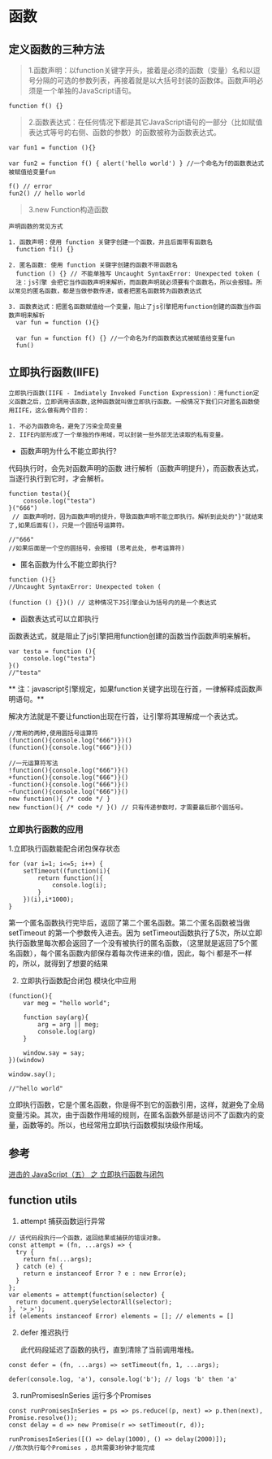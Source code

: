 # 函数

## 定义函数的三种方法
> 1.函数声明：以function关键字开头，接着是必须的函数（变量）名和以逗号分隔的可选的参数列表，再接着就是以大括号封装的函数体。函数声明必须是一个单独的JavaScript语句。

```
function f() {}
```

> 2.函数表达式：在任何情况下都是其它JavaScript语句的一部分（比如赋值表达式等号的右侧、函数的参数）的函数被称为函数表达式。

```
var fun1 = function (){}

var fun2 = function f() { alert('hello world') } //一个命名为f的函数表达式被赋值给变量fun

f() // error
fun2() // hello world
```

> 3.new Function构造函数

```
声明函数的常见方式

1. 函数声明：使用 function 关键字创建一个函数，并且后面带有函数名 
  function f1() {}

2. 匿名函数: 使用 function 关键字创建的函数不带函数名
  function () {} // 不能单独写 Uncaught SyntaxError: Unexpected token (
  注：js引擎 会把它当作函数声明来解析，而函数声明就必须要有个函数名，所以会报错。所以常见的匿名函数，都是当做参数传递，或者把匿名函数转为函数表达式

3. 函数表达式：把匿名函数赋值给一个变量，阻止了js引擎把用function创建的函数当作函数声明来解析
  var fun = function (){}

  var fun = function f() {} //一个命名为f的函数表达式被赋值给变量fun
  fun()
```

## 立即执行函数(IIFE)

```
立即执行函数(IIFE - Imdiately Invoked Function Expression)：用function定义函数之后，立即调用该函数,这种函数就叫做立即执行函数。一般情况下我们只对匿名函数使用IIFE，这么做有两个目的：

1. 不必为函数命名，避免了污染全局变量
2. IIFE内部形成了一个单独的作用域，可以封装一些外部无法读取的私有变量。
```

- 函数声明为什么不能立即执行?

代码执行时，会先对函数声明的函数 进行解析（函数声明提升），而函数表达式，当逐行执行到它时，才会解析。

```
function testa(){
    console.log("testa")
}("666")
 // 函数声明时，因为函数声明的提升，导致函数声明不能立即执行。解析到此处的"}"就结束了,如果后面有()，只是一个圆括号运算符。

//"666"
//如果后面是一个空的圆括号，会报错 (思考此处, 参考运算符)
```

- 匿名函数为什么不能立即执行?

```
function (){}
//Uncaught SyntaxError: Unexpected token (

(function () {})() // 这种情况下JS引擎会认为括号内的是一个表达式
```

- 函数表达式可以立即执行

函数表达式，就是阻止了js引擎把用function创建的函数当作函数声明来解析。

```
var testa = function (){
    console.log("testa")
}()
//"testa"
```
** 注：javascript引擎规定，如果function关键字出现在行首，一律解释成函数声明语句。**

解决方法就是不要让function出现在行首，让引擎将其理解成一个表达式。

```
//常用的两种,使用圆括号运算符
(function(){console.log("666")})()
(function(){console.log("666")}())

//一元运算符写法
!function(){console.log("666")}()
+function(){console.log("666")}()
-function(){console.log("666")}()
~function(){console.log("666")}()
new function(){ /* code */ }
new function(){ /* code */ }() // 只有传递参数时，才需要最后那个圆括号。
```

### 立即执行函数的应用

1.立即执行函数能配合闭包保存状态
```
for (var i=1; i<=5; i++) {
    setTimeout((function(i){
        return function(){
            console.log(i);
        }
    })(i),i*1000);
}
```
第一个匿名函数执行完毕后，返回了第二个匿名函数。第二个匿名函数被当做setTimeout 的第一个参数传入进去。因为 setTimeout函数执行了5次，所以立即执行函数里每次都会返回了一个没有被执行的匿名函数，（这里就是返回了5个匿名函数），每个匿名函数内部保存着每次传进来的i值，因此，每个i 都是不一样的，所以，就得到了想要的结果

2. 立即执行函数配合闭包 模块化中应用

```
(function(){
    var meg = "hello world";
    
    function say(arg){
        arg = arg || meg;
        console.log(arg)
    }
    
    window.say = say;
})(window)

window.say();

//"hello world"

```
立即执行函数，它是个匿名函数，你是得不到它的函数引用，这样，就避免了全局变量污染。其次，由于函数作用域的规则，在匿名函数外部是访问不了函数内的变量，函数等的。所以，也经常用立即执行函数模拟块级作用域。

## 参考

[进击的 JavaScript（五） 之 立即执行函数与闭包](https://juejin.im/post/5b4bfb065188257bcd588f7d)



## function utils



1. attempt 捕获函数运行异常

```
// 该代码段执行一个函数，返回结果或捕获的错误对象。
const attempt = (fn, ...args) => {
  try {
    return fn(...args);
  } catch (e) {
    return e instanceof Error ? e : new Error(e);
  }
};
var elements = attempt(function(selector) {
  return document.querySelectorAll(selector);
}, '>_>');
if (elements instanceof Error) elements = []; // elements = []
```



2. defer 推迟执行

    此代码段延迟了函数的执行，直到清除了当前调用堆栈。 

```
const defer = (fn, ...args) => setTimeout(fn, 1, ...args);

defer(console.log, 'a'), console.log('b'); // logs 'b' then 'a'
```



3. runPromisesInSeries 运行多个Promises

```
const runPromisesInSeries = ps => ps.reduce((p, next) => p.then(next), Promise.resolve());
const delay = d => new Promise(r => setTimeout(r, d));

runPromisesInSeries([() => delay(1000), () => delay(2000)]);
//依次执行每个Promises ，总共需要3秒钟才能完成
```

